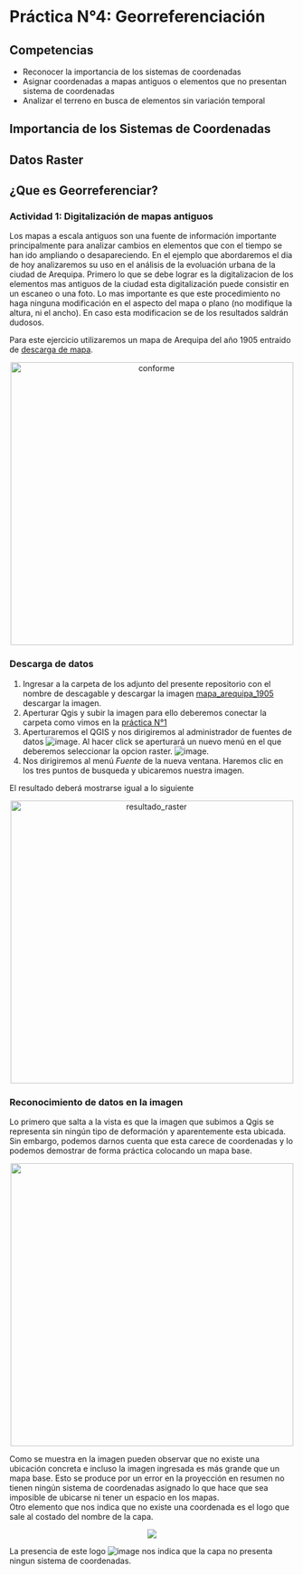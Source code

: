 # Práctica N°4: Georreferenciación

## Competencias 
* Reconocer la importancia de los sistemas de coordenadas
* Asignar coordenadas a mapas antiguos o elementos que no presentan sistema de coordenadas
* Analizar el terreno en busca de elementos sin variación temporal

## Importancia de los Sistemas de Coordenadas

## Datos Raster 

## ¿Que es Georreferenciar?



### Actividad 1: Digitalización de mapas antiguos

Los mapas a escala antiguos son una fuente de información importante principalmente para analizar cambios en elementos que con el tiempo se han ido ampliando o desapareciendo. En el ejemplo que abordaremos el dia de hoy analizaremos su uso en el análisis de la evoluación urbana de la ciudad de Arequipa. 
Primero lo que se debe lograr es la digitalizacion de los elementos mas antiguos de la ciudad esta digitalización puede consistir en un escaneo o una foto. Lo mas importante es que este procedimiento no haga ninguna modificación en el aspecto del mapa o plano (no modifique la altura, ni el ancho). En caso esta modificacion se de los resultados saldrán dudosos. 

Para este ejercicio utilizaremos un mapa de Arequipa del año 1905 entraido de [descarga de mapa](https://www.facebook.com/photo/?fbid=1542811802691634&set=a.1542810076025140). 

<p align="center">
<img  src = "https://github.com/RealGuyab/GIS2025/blob/main/Pr%C3%A1cticas/Practica_4/descargables/mapa_arequipa_1905.jpg" alt="conforme" width=500>

### Descarga de datos

1. Ingresar a la carpeta de los adjunto del presente repositorio con el nombre de descagable y descargar la imagen [mapa_arequipa_1905](https://github.com/RealGuyab/GIS2025/blob/main/Pr%C3%A1cticas/Practica_4/descargables/mapa_arequipa_1905.jpg) descargar la imagen.
2. Aperturar Qgis y subir la imagen para ello deberemos conectar la carpeta como vimos en la [práctica N°1](https://github.com/RealGuyab/GIS2025/tree/main/Pr%C3%A1cticas/Practica_1)
3. Aperturaremos el QGIS y nos dirigiremos al administrador de fuentes de datos ![image](https://github.com/user-attachments/assets/bf3b5db7-3755-4d14-adb1-aeb5b393eaa8). Al hacer click se aperturará un nuevo menú en el que deberemos seleccionar la opcion raster. ![image](https://github.com/user-attachments/assets/20e6fcd4-bf03-45e9-a51e-186b134fe730).
4. Nos dirigiremos al menú *Fuente* de la nueva ventana. Haremos clic en los tres puntos de busqueda y ubicaremos nuestra imagen.

El resultado deberá mostrarse igual a lo siguiente 

<p align="center">
<img  src = https://github.com/user-attachments/assets/0e798a05-e526-48d2-99be-56d12bceb416 alt="resultado_raster" width=500> 

### Reconocimiento de datos en la imagen

Lo primero que salta a la vista es que la imagen que subimos a Qgis se representa sin ningún tipo de deformación y aparentemente esta ubicada. Sin embargo, podemos darnos cuenta que esta carece de coordenadas y lo podemos demostrar de forma práctica colocando un mapa base. 

<p align="center">
<img  src = https://github.com/user-attachments/assets/18b0d0e6-7457-4274-ae74-e327d3cbedd2 width=500>

Como se muestra en la imagen pueden observar que no existe una ubicación concreta e incluso la imagen ingresada es más grande que un mapa base. Esto se produce por un error en la proyección en resumen no tienen ningún sistema de coordenadas asignado lo que hace que sea imposible de ubicarse ni tener un espacio en los mapas.  
Otro elemento que nos indica que no existe una coordenada es el logo que sale al costado del nombre de la capa. 

<p align="center">
<img  src =https://github.com/user-attachments/assets/3f3e34e2-b61a-438a-9c8b-06752c9a8cf0>

La presencia de este logo ![image](https://github.com/user-attachments/assets/9ded266d-5cf6-4364-8c39-0930b5483f31) nos indica que la capa no presenta ningun sistema de coordenadas. 







